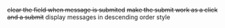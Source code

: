 ~~clear the field when message is submited~~
~~make the submit work as a click and a submit~~
display messages in descending order
style
